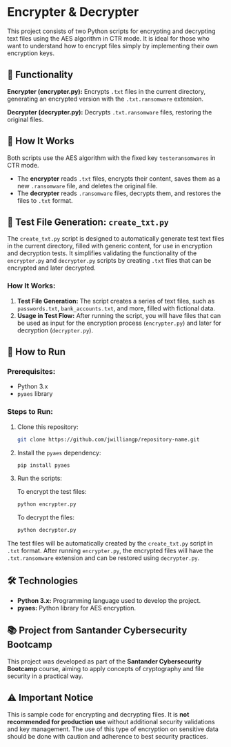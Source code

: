 # Encrypter & Decrypter

This project consists of two Python scripts for encrypting and decrypting text files using the AES algorithm in CTR mode. It is ideal for those who want to understand how to encrypt files simply by implementing their own encryption keys.

## 🚀 Functionality

**Encrypter (encrypter.py):** Encrypts `.txt` files in the current directory, generating an encrypted version with the `.txt.ransomware` extension.

**Decrypter (decrypter.py):** Decrypts `.txt.ransomware` files, restoring the original files.

## 🔐 How It Works

Both scripts use the AES algorithm with the fixed key `testeransomwares` in CTR mode.

- The **encrypter** reads `.txt` files, encrypts their content, saves them as a new `.ransomware` file, and deletes the original file.
- The **decrypter** reads `.ransomware` files, decrypts them, and restores the files to `.txt` format.

## 📝 Test File Generation: `create_txt.py`

The `create_txt.py` script is designed to automatically generate test text files in the current directory, filled with generic content, for use in encryption and decryption tests. It simplifies validating the functionality of the `encrypter.py` and `decrypter.py` scripts by creating `.txt` files that can be encrypted and later decrypted.

### How It Works:
1. **Test File Generation:** The script creates a series of text files, such as `passwords.txt`, `bank_accounts.txt`, and more, filled with fictional data.
2. **Usage in Test Flow:** After running the script, you will have files that can be used as input for the encryption process (`encrypter.py`) and later for decryption (`decrypter.py`).

## 🚀 How to Run

### Prerequisites:
- Python 3.x
- `pyaes` library

### Steps to Run:

1. Clone this repository:

    ```bash
    git clone https://github.com/jwilliangp/repository-name.git
    ```

2. Install the `pyaes` dependency:

    ```bash
    pip install pyaes
    ```

3. Run the scripts:

    To encrypt the test files:

    ```bash
    python encrypter.py
    ```

    To decrypt the files:

    ```bash
    python decrypter.py
    ```

The test files will be automatically created by the `create_txt.py` script in `.txt` format. After running `encrypter.py`, the encrypted files will have the `.txt.ransomware` extension and can be restored using `decrypter.py`.

## 🛠️ Technologies

- **Python 3.x:** Programming language used to develop the project.
- **pyaes:** Python library for AES encryption.

## 📚 Project from Santander Cybersecurity Bootcamp

This project was developed as part of the **Santander Cybersecurity Bootcamp** course, aiming to apply concepts of cryptography and file security in a practical way.

## ⚠️ Important Notice

This is sample code for encrypting and decrypting files. It is **not recommended for production use** without additional security validations and key management. The use of this type of encryption on sensitive data should be done with caution and adherence to best security practices.
